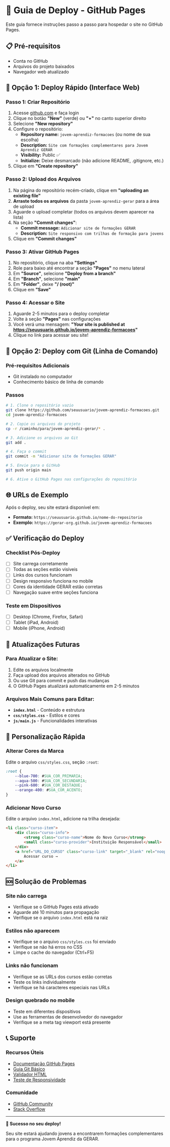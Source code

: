 # 🚀 Guia de Deploy - GitHub Pages

Este guia fornece instruções passo a passo para hospedar o site no GitHub Pages.

## 📋 Pré-requisitos

- Conta no GitHub
- Arquivos do projeto baixados
- Navegador web atualizado

## 🎯 Opção 1: Deploy Rápido (Interface Web)

### Passo 1: Criar Repositório
1. Acesse [github.com](https://github.com) e faça login
2. Clique no botão **"New"** (verde) ou **"+"** no canto superior direito
3. Selecione **"New repository"**
4. Configure o repositório:
   - **Repository name:** `jovem-aprendiz-formacoes` (ou nome de sua escolha)
   - **Description:** `Site com formações complementares para Jovem Aprendiz GERAR`
   - **Visibility:** Public ✅
   - **Initialize:** Deixe desmarcado (não adicione README, .gitignore, etc.)
5. Clique em **"Create repository"**

### Passo 2: Upload dos Arquivos
1. Na página do repositório recém-criado, clique em **"uploading an existing file"**
2. **Arraste todos os arquivos** da pasta `jovem-aprendiz-gerar` para a área de upload
3. Aguarde o upload completar (todos os arquivos devem aparecer na lista)
4. Na seção **"Commit changes"**:
   - **Commit message:** `Adicionar site de formações GERAR`
   - **Description:** `Site responsivo com trilhas de formação para jovens`
5. Clique em **"Commit changes"**

### Passo 3: Ativar GitHub Pages
1. No repositório, clique na aba **"Settings"**
2. Role para baixo até encontrar a seção **"Pages"** no menu lateral
3. Em **"Source"**, selecione **"Deploy from a branch"**
4. Em **"Branch"**, selecione **"main"**
5. Em **"Folder"**, deixe **"/ (root)"**
6. Clique em **"Save"**

### Passo 4: Acessar o Site
1. Aguarde 2-5 minutos para o deploy completar
2. Volte à seção **"Pages"** nas configurações
3. Você verá uma mensagem: **"Your site is published at https://seuusuario.github.io/jovem-aprendiz-formacoes"**
4. Clique no link para acessar seu site!

## 🔧 Opção 2: Deploy com Git (Linha de Comando)

### Pré-requisitos Adicionais
- Git instalado no computador
- Conhecimento básico de linha de comando

### Passos
```bash
# 1. Clone o repositório vazio
git clone https://github.com/seuusuario/jovem-aprendiz-formacoes.git
cd jovem-aprendiz-formacoes

# 2. Copie os arquivos do projeto
cp -r /caminho/para/jovem-aprendiz-gerar/* .

# 3. Adicione os arquivos ao Git
git add .

# 4. Faça o commit
git commit -m "Adicionar site de formações GERAR"

# 5. Envie para o GitHub
git push origin main

# 6. Ative o GitHub Pages nas configurações do repositório
```

## 🌐 URLs de Exemplo

Após o deploy, seu site estará disponível em:
- **Formato:** `https://seuusuario.github.io/nome-do-repositorio`
- **Exemplo:** `https://gerar-org.github.io/jovem-aprendiz-formacoes`

## ✅ Verificação do Deploy

### Checklist Pós-Deploy
- [ ] Site carrega corretamente
- [ ] Todas as seções estão visíveis
- [ ] Links dos cursos funcionam
- [ ] Design responsivo funciona no mobile
- [ ] Cores da identidade GERAR estão corretas
- [ ] Navegação suave entre seções funciona

### Teste em Dispositivos
- [ ] Desktop (Chrome, Firefox, Safari)
- [ ] Tablet (iPad, Android)
- [ ] Mobile (iPhone, Android)

## 🔄 Atualizações Futuras

### Para Atualizar o Site:
1. Edite os arquivos localmente
2. Faça upload dos arquivos alterados no GitHub
3. Ou use Git para commit e push das mudanças
4. O GitHub Pages atualizará automaticamente em 2-5 minutos

### Arquivos Mais Comuns para Editar:
- **`index.html`** - Conteúdo e estrutura
- **`css/styles.css`** - Estilos e cores
- **`js/main.js`** - Funcionalidades interativas

## 🎨 Personalização Rápida

### Alterar Cores da Marca
Edite o arquivo `css/styles.css`, seção `:root`:
```css
:root {
    --blue-700: #SUA_COR_PRIMARIA;
    --aqua-500: #SUA_COR_SECUNDARIA;
    --pink-600: #SUA_COR_DESTAQUE;
    --orange-400: #SUA_COR_ACENTO;
}
```

### Adicionar Novo Curso
Edite o arquivo `index.html`, adicione na trilha desejada:
```html
<li class="curso-item">
    <div class="curso-info">
        <strong class="curso-name">Nome do Novo Curso</strong>
        <small class="curso-provider">Instituição Responsável</small>
    </div>
    <a href="URL_DO_CURSO" class="curso-link" target="_blank" rel="noopener">
        Acessar curso →
    </a>
</li>
```

## 🆘 Solução de Problemas

### Site não carrega
- Verifique se o GitHub Pages está ativado
- Aguarde até 10 minutos para propagação
- Verifique se o arquivo `index.html` está na raiz

### Estilos não aparecem
- Verifique se o arquivo `css/styles.css` foi enviado
- Verifique se não há erros no CSS
- Limpe o cache do navegador (Ctrl+F5)

### Links não funcionam
- Verifique se as URLs dos cursos estão corretas
- Teste os links individualmente
- Verifique se há caracteres especiais nas URLs

### Design quebrado no mobile
- Teste em diferentes dispositivos
- Use as ferramentas de desenvolvedor do navegador
- Verifique se a meta tag viewport está presente

## 📞 Suporte

### Recursos Úteis
- [Documentação GitHub Pages](https://docs.github.com/pages)
- [Guia Git Básico](https://git-scm.com/docs/gittutorial)
- [Validador HTML](https://validator.w3.org/)
- [Teste de Responsividade](https://responsivedesignchecker.com/)

### Comunidade
- [GitHub Community](https://github.community/)
- [Stack Overflow](https://stackoverflow.com/questions/tagged/github-pages)

---

**🎯 Sucesso no seu deploy!** 

Seu site estará ajudando jovens a encontrarem formações complementares para o programa Jovem Aprendiz da GERAR.

